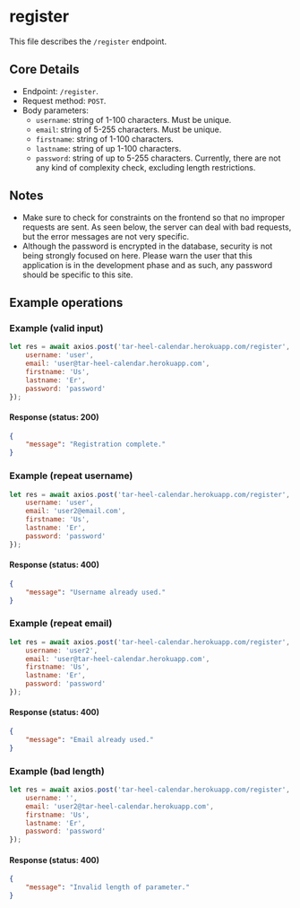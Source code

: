 # register
This file describes the `/register` endpoint.

## Core Details
* Endpoint: `/register`.
* Request method: `POST`.
* Body parameters:
    * `username`: string of 1-100 characters. Must be unique.
    * `email`: string of 5-255 characters. Must be unique.
    * `firstname`: string of 1-100 characters.
    * `lastname`: string of up 1-100 characters.
    * `password`: string of up to 5-255 characters. Currently, there are not any kind of complexity check, excluding length restrictions.
    
## Notes
* Make sure to check for constraints on the frontend so that no improper requests are sent. As seen below, the server can deal with bad requests, but the error messages are not very specific.
* Although the password is encrypted in the database, security is not being strongly focused on here. Please warn the user that this application is in the development phase and as such, any password should be specific to this site.
    
## Example operations
### Example (valid input)
```js
let res = await axios.post('tar-heel-calendar.herokuapp.com/register', {
    username: 'user',
    email: 'user@tar-heel-calendar.herokuapp.com',
    firstname: 'Us',
    lastname: 'Er',
    password: 'password'
});
```

#### Response (status: 200)
```json
{
    "message": "Registration complete."
}
```

### Example (repeat username)
```js
let res = await axios.post('tar-heel-calendar.herokuapp.com/register', {
    username: 'user',
    email: 'user2@email.com',
    firstname: 'Us',
    lastname: 'Er',
    password: 'password'
});
```

#### Response (status: 400)
```json
{
    "message": "Username already used."
}
```

### Example (repeat email)
```js
let res = await axios.post('tar-heel-calendar.herokuapp.com/register', {
    username: 'user2',
    email: 'user@tar-heel-calendar.herokuapp.com',
    firstname: 'Us',
    lastname: 'Er',
    password: 'password'
});
```

#### Response (status: 400)
```json
{
    "message": "Email already used."
}
```

### Example (bad length)
```js
let res = await axios.post('tar-heel-calendar.herokuapp.com/register', {
    username: '',
    email: 'user2@tar-heel-calendar.herokuapp.com',
    firstname: 'Us',
    lastname: 'Er',
    password: 'password'
});
```

#### Response (status: 400)
```json
{
    "message": "Invalid length of parameter."
}
```
